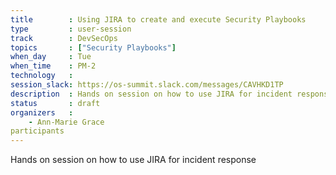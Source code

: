 ```yaml
---
title        : Using JIRA to create and execute Security Playbooks
type         : user-session
track        : DevSecOps
topics       : ["Security Playbooks"]
when_day     : Tue
when_time    : PM-2
technology   :
session_slack: https://os-summit.slack.com/messages/CAVHKD1TP
description  : Hands on session on how to use JIRA for incident response
status       : draft
organizers   :
    - Ann-Marie Grace
participants
---
```


Hands on session on how to use JIRA for incident response
